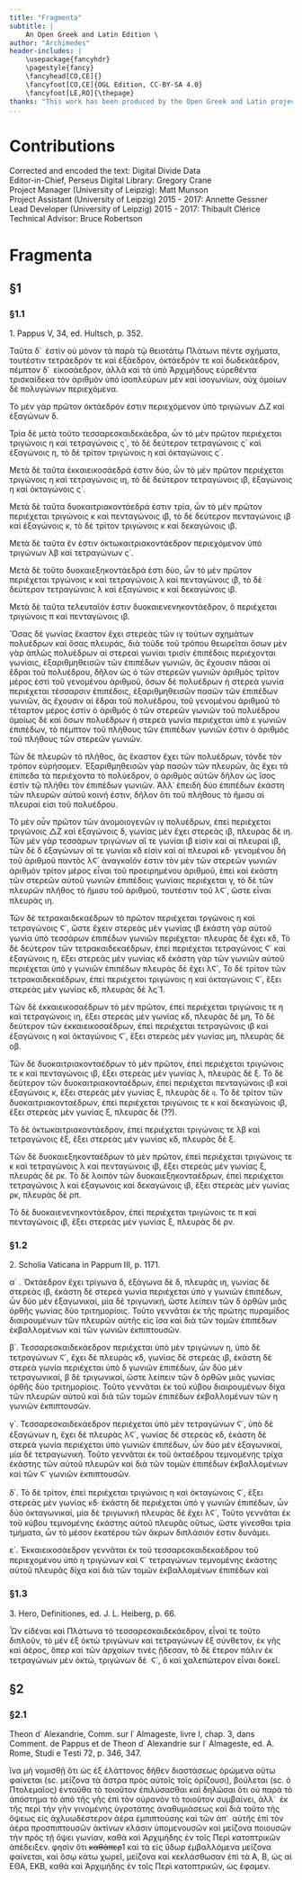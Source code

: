 ```yaml
---
title: "Fragmenta"
subtitle: |
	An Open Greek and Latin Edition \ 
author: "Archimedes"
header-includes: | 
	\usepackage{fancyhdr}
	\pagestyle{fancy}
	\fancyhead[CO,CE]{}
	\fancyfoot[CO,CE]{OGL Edition, CC-BY-SA 4.0}
	\fancyfoot[LE,RO]{\thepage}
thanks: "This work has been produced by the Open Greek and Latin project through the help of volunteers. See contributions for details."
...
```


# Contributions  

Corrected and encoded the text: Digital Divide Data  
 Editor-in-Chief, Perseus Digital Library: Gregory Crane  
 Project Manager (University of Leipzig): Matt Munson  
 Project Assistant (University of Leipzig) 2015 - 2017: Annette Gessner  
 Lead Developer (University of Leipzig) 2015 - 2017: Thibault Clérice  
 Technical Advisor: Bruce Robertson  

# Fragmenta  

## §1  

### §1.1  

<head>1. Pappus V, 34, ed. Hultsch, p. 352.</head>
<p>Ταῦτα δ᾿  ἐστὶν οὐ μόνον τὰ παρὰ τῷ θειοτάτῳ Πλάτωνι
πέντε σχήματα, τουτέστιν τετράεδρόν τε καὶ ἑξάεδρον,
ὀκτάεδρόν τε καὶ δωδεκάεδρον, πέμπτον δ᾿  εἰκοσάεδρον,
ἀλλὰ καὶ τὰ ὑπὸ Ἀρχιμήδους εὑρεθέντα τρισκαίδεκα
τὸν ἀριθμὸν ὑπὸ ἰσοπλεύρων μὲν καὶ ἰσογωνίων, οὐχ
ὁμοίων δὲ πολυγώνων περιεχόμενα.</p>
<p>Τὸ μὲν γὰρ πρῶτον ὀκτάεδρόν ἐστιν περιεχόμενον
ὑπὸ τριγώνων &#9651;Ζ καὶ ἑξαγώνων δ.</p>
<p>Τρία δὲ μετὰ τοῦτο τεσσαρεσκαιδεκάεδρα, ὧν τὸ μὲν
πρῶτον περιέχεται τριγώνοις η καὶ τετραγώνοις ς΄, τὸ δὲ
δεύτερον τετραγώνοις ς΄ καὶ ἑξαγώνοις η, τὸ δὲ τρίτον
τριγώνοις η καὶ ὀκταγώνοις ς΄.</p>
<p>Μετὰ δὲ ταῦτα ἑκκαιεικοσάεδρά ἐστιν δύο, ὧν τὸ μὲν
πρῶτον περιέχεται τριγώνοις η καὶ τετραγώνοις ιη, τὸ
δὲ δεύτερον τετραγώνοις ιβ, ἑξαγώνοις η καὶ ὀκταγώνοις ς΄.</p>
<p>Μετὰ δὲ ταῦτα δυοκαιτριακοντάεδρά ἐστιν τρία, ὧν
τὸ μὲν πρῶτον περιέχεται τριγώνοις κ καὶ πενταγώνοις
ιβ, τὸ δὲ δεύτερον πενταγώνοις ιβ καὶ ἑξαγώνοις κ, τὸ
δὲ τρίτον τριγώνοις κ καὶ δεκαγώνοις ιβ.</p>
<p>Μετὰ δὲ ταῦτα ἔν ἐστιν ὁκτωκαιτριακοντάεδρον περιεχόμενον
ὑπὸ τριγώνων λβ καὶ τετραγώνων ς΄.</p>

<pb n="203"/>
<p>Μετὰ δὲ τοῦτο δυοκαιεξηκοντάεδρά ἐστι δύο, ὧν τὸ
μὲν πρῶτον περιέχεται τργώνοις κ καὶ τετραγώνοις λ
καὶ πενταγώνοις ιβ, τὸ δὲ δεύτερον τετραγώνοις λ καὶ
ἑξαγώνοις κ καὶ δεκαγώνοις ιβ.</p>
<p>Μετὰ δὲ ταῦτα τελευταῖόν ἐστιν δυοκαιενενηκοντάεδρον,
ὃ περιέχεται τριγώνοις π καὶ πενταγώνοις ιβ.</p>
<p>Ὅσας δὲ γωνίας ἕκαστον ἔχει στερεὰς τῶν ιγ τούτων
σχημάτων πολυέδρων καὶ ὅσας πλευράς, διὰ τοῦδε τοῦ
τρόπου θεωρεῖται ὅσων μὲν γὰρ ἁπλῶς πολυέδρων
αἱ στερεαὶ γωνίαι τρισὶν ἐπιπέδοις περιέχονται γωνίαις,
ἐξαριθμηθεισῶν τῶν ἐπιπέδων γωνιῶν, ἃς ἔχουσιν πᾶσαι
αἱ ἕδραι τοῦ πολυέδρου, δῆλον ὡς ὁ τῶν στερεῶν γωνιῶν
ἀριθμὸς τρίτον μέρος ἐστὶ τοῦ γενομένου ἀριθμοῦ, ὅσων
δὲ πολυέδρων ἡ στερεὰ γωνία περιέχεται τέσσαρσιν
ἐπιπέδοις, ἐξαριθμηθεισῶν πασῶν τῶν ἐπιπέδων γωνιῶν,
ἃς ἔχουσιν αἱ ἕδραι τοῦ πολυέδρου, τοῦ γενομένου
ἀριθμοῦ τὸ τέταρτον μέρος ἐστὶν ὁ ἀριθμὸς ὁ τῶν στερεῶν
γωνιῶν τοῦ πολυέδρου ὁμοίως δὲ καὶ ὅσων πολυέδρων
ἡ στερεὰ γωνία περιέχεται ὑπὸ ε γωνιῶν ἐπιπέδων, τὸ
πέμπτον τοῦ πλήθους τῶν ἐπιπέδων γωνιῶν ἐστιν ὁ
ἀριθμὸς τοῦ πλήθους τῶν στερεῶν γωνιῶν.</p>
<p>Τῶν δὲ πλευρῶν τὸ πλῆθος, ἃς ἕκαστον ἔχει τῶν
πολυέδρων, τόνδε τὸν τρόπον εὑρήσομεν. Ἐξαριθμηθεισῶν
γὰρ πασῶν τῶν πλευρῶν, ἂς ἔχει τὰ ἐπίπεδα
τὰ περιέχοντα τὸ πολύεδρον, ὁ ἀριθμὸς αὐτῶν δῆλον
ὡς ἴσος ἐστὶν τῷ πλήθει τὸν ἐπιπέδων γωνιῶν. Ἀλλ᾿ ἐπειδὴ
δύο ἐπιπέδων ἑκὰστη τῶν πλευρῶν αὐτοῦ κοινή ἐστιν,
δῆλον ὅτι τοῦ πλήθους τὸ ἥμισυ αἱ πλευραί εἰσι τοῦ
πολυέδρου.</p>
<p>Τὸ μὲν οὖν πρῶτον τῶν ἀνομοιογενῶν ιγ πολυέδρων,
ἐπεὶ περιέχετοι τριγώνοις &#9651;Ζ καὶ ἑξαγώνοις δ, γωνίας μὲν
ἔχει στερεὰς ιβ, πλευρὰς δὲ ιη. Τῶν μὲν γὰρ τεσσάρων
τριγώνων αἵ τε γωνίαι ιβ εἰσὶν καὶ αἱ πλευραὶ ιβ, τῶν

<pb n="204"/>
δὲ δ ἑξαγώνων αἵ τε γωνίαι κδ εἰσὶν καὶ αἱ πλευραὶ κδ·
γενομένου δὴ τοῦ ἀριθμοῦ παντὸς λϚ΄ ἀναγκαῖόν ἐστιν
τὸν μὲν τῶν στερεῶν γωνιῶν ἀριθμὸν τρίτον μέρος εἶναι
τοῦ προειρημένου ἀριθμοῦ, ἐπεὶ καὶ ἑκάστη τῶν στερεῶν
αὐτοῦ γωνιῶν ἐπιπέδοις γωνίαις περιέχεται γ, τὸ δὲ τῶν
πλευρῶν πλῆθος τὸ ἥμισυ τοῦ ἀριθμοῦ, τουτέστιν τοῦ
λϚ΄, ὥστε εἶναι πλευρὰς ιη.</p>
<p>Τῶν δὲ τετρακαιδεκαέδρων τὸ πρῶτον περιέχεται
τργώνοις η καὶ τετραγώνοις Ϛ΄, ὥστε ἔχειν στερεὰς μὲν
γωνίας ιβ ἑκάστη γὰρ αὐτοῦ γωνία ὑπὸ τεσσάρων
ἐπιπέδων γωνιῶν περιέχεται· πλευρὰς δὲ ἔχει κδ, Τὸ δὲ
δεύτερον τῶν τετρακαιδεκαέδρων, ἐπεὶ περιέχεται τετραγώνοις
Ϛ΄ καὶ ἑξαγώνοις η, ἕξει στερεὰς μὲν γωνίας κδ
ἑκάστη γὰρ τῶν γωνιῶν αὐτοῦ περιέχεται ὑπὸ γ γωνιῶν
ἐπιπέδων πλευρὰς δὲ ἔχει λϚ΄, <add cause="omitted">Τὸ δὲ τρίτον τῶν τετρακαιδεκαέδρων,
ἐπεὶ περιέχετοι τριγώνοις η καὶ ὁκταγώνοις
Ϛ΄, ἕξει στερεὰς μὲν γωνίας κδ, πλευρὰς δὲ λς΄</add>1.</p>
<p>Tῶν δὲ ἑκκαιεικοσαέδρων τὸ μὲν πρῶτον, ἐπεὶ περιέχεται
τριγώνοις τε η καὶ τετραγώνοις ιη, ἕξει στερεὰς μὲν
γωνίας κδ, πλευρὰς δὲ μη, Τὸ δὲ δεύτερον τῶν ἑκκαιεικοσαέδρων,
ἐπεὶ περιέχεται τετραγώνοις ιβ καὶ ἑξαγώνοις
η καὶ ὀκταγώνοις Ϛ΄, ἕξει στερεὰς μὲν γωνίας μη, πλευρὰς
δὲ οβ.</p>
<p>Τῶν δὲ δυοκαιτριακονταέδρων τὸ μὲν πρῶτον, ἐπεὶ
περιέχεται τριγώνοις τε κ καὶ πενταγώνοις ιβ, ἕξει στερεὰς
μὲν γωνίας λ, πλευρὰς δὲ ξ. Τὸ δὲ δεύτερον τῶν δυοκαιτριακονταέδρων,
ἐπεὶ περιέχεται πενταγώνοις ιβ καὶ ἑξαγώνοις
κ, ἕξει στερεὰς μὲν γωνίας ξ, πλευρὰς δὲ 𝔮. Τὸ δὲ τρίτον
τῶν δυοκαιτριακονταέδρων, ἐπεὶ περιέχεται τριγώνοις
τε κ καὶ δεκαγώνοις ιβ, ἕξει στερεὰς μὲν γωνίας ξ, πλευρὰς
δὲ (??).</p>

<pb n="205"/>
<p>Τὸ δὲ ὀκτωκαιτριακοντάεδρον, ἐπεὶ περιέχεται τριγώνοις
τε λβ καὶ τετραγώνοις ἕξ, ἕξει στερεὰς μὲν γωνίας κδ,
πλευρὰς δὲ ξ.</p>
<p>Tῶν δὲ δυοκαιεξηκονταέδρων τὸ μὲν πρῶτον, ἐπεὶ
περιέχεται τριγώνοις τε κ καὶ τετραγώνοις λ καὶ πενταγώνοις
ιβ, ἕξει στερεὰς μὲν γωνίας ξ, πλευρὰς δὲ ρκ.
Τὸ δὲ λοιπὸν τῶν δυοκαιεξηκονταέδρων, ἐπεὶ περιέχεται
τετραγώνοις λ καὶ ἑξαγωνοις καὶ δεκαγώνοις ιβ, ἕξει
στερεὰς μὲν γωνίας ρκ, πλευρὰς δὲ ρπ.</p>
<p>Τὸ δὲ δυοκαιενενηκοντάεδρον, ἐπεὶ περιέχεται τριγώνοις
τε π καὶ πενταγώνοις ιβ, ἕξει στερεὰς μὲν γωνίας ξ,
πλευρὰς δὲ ρν.</p>  

### §1.2  

<head>2. Scholia Vaticana in Pappum III, p. 1171.</head>
<p>α΄ . Ὀκτάεδρον ἔχει τρίγωνα δ, ἑξάγωνα δὲ δ, πλευρὰς
ιη, γωνίας δὲ στερεὰς ιβ, ἑκάστη δὲ στερεὰ γωνία περιέχεται
ὑπὸ γ γωνιῶν ἐπιπέδων, ὧν δύο μὲν ἑξαγωνικαί, μία δὲ
τριγωνική, ὥστε λείπειν τῶν δ ὀρθῶν μιᾶς ὀρθῆς γωνίας
δύο τριτημορίοις. Τοῦτο γεννᾶται ἐκ τῆς πρώτης πυραμίδος
διαιρουμένων τῶν πλευρῶν αὐτῆς εἰς ἴσα καὶ
διὰ τῶν τομῶν ἐπιπέδων ἐκβαλλομένων καὶ τῶν γωνιῶν
ἐκπιπτουσῶν.</p>
<p>β΄. Τεσσαρεσκαιδεκάεδρον περιέχεται ὑπὸ μὲν τριγώνων
η, ὑπὸ δὲ τετραγώνων Ϛ΄, ἔχει δὲ πλευρὰς κδ, γωνίας
δὲ στερεὰς ιβ, ἑκάστη δὲ στερεὰ γωνία περιέχεται ὑπὸ
δ γωνιῶν ἐπιπέδων, ὧν δύο μὲν τετραγωνικαί, β δὲ
τριγωνικαί, ὥστε λείπειν τῶν δ ὀρθῶν μιᾶς γωνίας ὀρθῆς

<pb n="206"/>
δύο τριτημορίοις. Τοῦτο γεννᾶται ἐκ τοῦ κύβου διαιρουμένων
δίχα τῶν πλευρῶν αὐτοῦ καὶ διὰ τῶν τομῶν ἐπιπέδων
ἐκβαλλομένων τῶν η γωνιῶν ἐκπιπτουσῶν.</p>
<p>γ΄. Τεσσαρεσκαιδεκάεδρον περιέχεται ὑπὸ μὲν τετραγώνων
Ϛ΄, ὑπὸ δὲ ἑξαγώνων η, ἔχει δὲ πλευρὰς λϚ΄, γωνίας
δὲ στερεὰς κδ, ἑκάστη δὲ στερεὰ γωνία περιέχεται ὑπὸ
γωνιῶν ἐπιπέδων, ὧν δύο μὲν ἑξαγωνικαί, μία δὲ τετραγωνική.
Τοῦτο γεννᾶται ἐκ τοῦ ὀκταέδρου τεμνομένης
τρίχα ἑκάστης τῶν αὐτοῦ πλευρῶν καὶ διὰ τῶν τομῶν
ἐπιπέδων ἐκβαλλομένων καὶ τῶν Ϛ΄ γωνιῶν ἐκπιπτουσῶν.</p>
<p>δ΄. Τὸ δὲ τρίτον, ἐπεὶ περιέχεται τριγώνοις η καὶ
ὀκταγώνοις Ϛ΄, ἕξει στερεὰς μὲν γωνίας κδ· ἑκάστη δὲ
περιέχεται ὑπὸ γ γωνιῶν ἐπιπέδων, ὧν δύο ὀκταγωνικαί,
μία δὲ τριγωνική πλευρὰς δὲ ἔχει λϚ΄, Τοῦτο γεννᾶται
ἐκ τοῦ κύβου τεμνομένης ἑκάστης αὐτοῦ πλευρᾶς οὕτως,
ὥστε γίνεσθαι τρία τμήματα, ὧν τὸ μέσον ἑκατέρου τῶν
ἄκρων διπλάσιόν ἐστιν δυνάμει.</p>
<p>ε΄. Ἑκκαιεικοσάεδρον γεννᾶται ἐκ τοῦ τεσσαρεσκαιδεκαέδρου
τοῦ περιεχομένου ὑπὸ η τριγώνων καὶ Ϛ΄
τετραγώνων τεμνομένης ἑκάστης αὐτοῦ πλευρᾶς δίχα
καὶ διὰ τῶν τομῶν ἐκβαλλομένων ἐπιπέδων καὶ<gap reason="omitted"/></p>  

### §1.3  

<head>3. Hero, Definitiones, ed. J. L. Heiberg, p. 66.</head>
<p>Ὧν εἰδέναι καὶ Πλάτωνα τὸ τεσσαρεσκαιδεκάεδρον,
εἶναί τε τοῦτο διπλοῦν, τὸ μὲν ἐξ ὀκτὼ τριγώνων καὶ
τετραγώνων ἓξ σύνθετον, ἐκ γῆς καὶ ἀέρος, ὅπερ καὶ

<pb n="207"/>
τῶν ἀρχαίων τινὲς ᾔδεσαν, τὸ δὲ ἕτερον πάλιν ἐκ τετραγώνων
μὲν ὀκτώ, τριγώνων δὲ  Ϛ΄, ὃ καὶ χαλεπώτερον
εἶναι δοκεῖ.</p>  

## §2  

### §2.1  

<head>Theon d᾿ Alexandrie, Comm. sur l᾿ Almageste, livre I,
chap. 3, dans Comment. de Pappus et de Theon d᾿ Alexandrie
sur I᾿ Almageste, ed. A. Rome, Studi e Τesti 72,
p. 346, 347.</head>
<p><gap reason="omitted"/>ἵνα μὴ νομισθῇ ὅτι ὡς ἐξ ἐλάττονος δῆθεν διαστάσεως
ὁρώμενα οὕτω φαίνεται (sc. μείζονα τὰ ἄστρα πρὸς
αὐτοῖς τοῖς ὁρίζουσι), βούλεται (sc. ὁ Πτολεμαῖος)
ἐνταῦθα τὸ τοιοῦτον ἐπιλύσασθαι καὶ δηλῶσαι ὅτι οὐ
παρὰ τὸ ἀπόστημα τὸ ἀπὸ τῆς γῆς ἐπὶ τὸν οὐρανὸν
τὸ τοιοῦτον συμβαίνει, ἀλλ᾿  ἐκ τῆς περὶ τὴν γῆν γινομένης
ὑγροτάτης ἀναθυμιάσεως καὶ διὰ τοῦτο τῆς ὄψεως εἰς
ἀχλυωδέστερον ἀέρα ἐμπιπτούσης καὶ τῶν ἀπ᾿  αὐτῆς
ἐπὶ τὸν ἀέρα προσπιπτουσῶν ἀκτίνων κλάσιν ὑπομενουσῶν
καὶ μείζονα ποιουσῶν τὴν πρὸς τῇ ὄψει γωνίαν, καθὰ
καὶ Ἀρχιμήδης ἐν τοῖς Περὶ κατοπτρικῶν ἀπὲδειξεν.
φησὶν ὅτι <del>καθάπερ</del>1 καὶ τὰ εἰς ὕδωρ ἐμβαλλόμενα
μείζονα φαίνεται, καὶ ὅσῳ κάτω χωρεῖ, μείζονα <gap reason="omitted"/> καὶ
κεκλάσθωσαν ἐπὶ τὰ Α, Β, ὡς <add cause="omitted">αἱ</add> ΕΘΑ, ΕΚΒ, καθὰ καὶ
Ἀρχιμήδης ἐν τοῖς Περὶ κατοπτρικῶν, ὡς ἔφαμεν.</p>  

